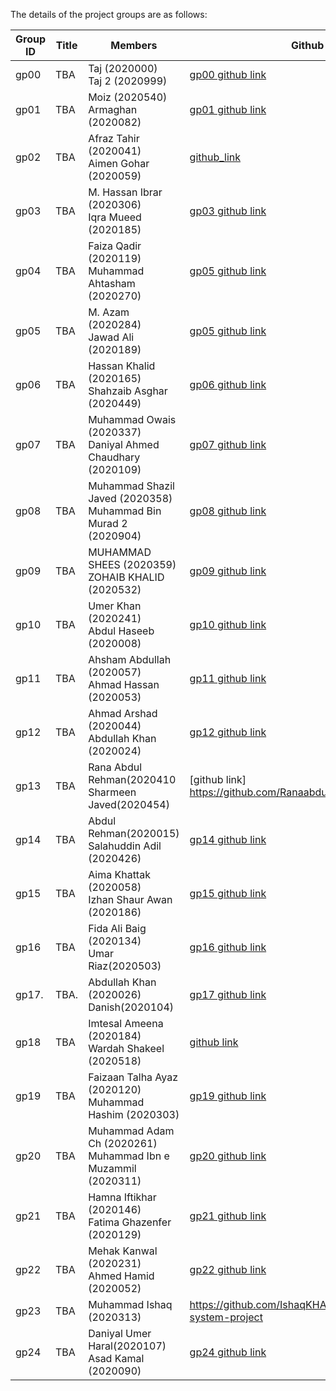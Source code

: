
The details of the project groups are as follows:

| Group ID | Title | Members | Github link |	Milestone 1 |	Milestone 2 |	Milestone 3 |	Milestone 4 |
| ---      | ----------- | ----------- | ----------- | ----------- | ----------- | ----------- | ----------- |
| gp00     | TBA   | Taj (2020000)<br>Taj 2 (2020999) | [gp00 github link](https://github.com/tajkhan/xv6-riscv-os-fall22) | 0 | 0 | 0 | 0 |
| gp01     | TBA   | Moiz (2020540)<br>Armaghan (2020082) | [gp01 github link](https://github.com/MoizKhuzema/CS311-Project) | 0 | 0 | 0 | 0 |
| gp02     | TBA   | Afraz Tahir (2020041)<br>Aimen Gohar (2020059) | [github_link](https://github.com/afraztahir231/CS_311_Project) | 0 | 0 | 0 | 0 |
| gp03     | TBA   | M. Hassan Ibrar (2020306)<br>Iqra Mueed (2020185) | [gp03 github link](https://github.com/Hassanibrar632/OS_PROJECT) | 0 | 0 | 0 | 0 |
| gp04     | TBA   | Faiza Qadir (2020119)<br>Muhammad Ahtasham (2020270) | [gp05 github link](https://github.com/Muhammad-Ahtasham/Xv6-OS-PROJECT-) | 0 | 0 | 0 | 0 |
| gp05     | TBA   | M. Azam (2020284)<br>Jawad Ali (2020189) | [gp05 github link](https://github.com/AliJawad123/CS311_project) | 0 | 0 | 0 | 0 |
| gp06     | TBA   | Hassan Khalid (2020165) <br> Shahzaib Asghar (2020449) | [gp06 github link](https://github.com/shahzaib-123/OS2022_xv6.git) | 0 | 0 | 0 |
| gp07     | TBA   | Muhammad Owais (2020337)<br>Daniyal Ahmed Chaudhary (2020109) | [gp07 github link](https://github.com/MuhammadOwais02/OS_Project.git) | 0 | 0 | 0 | 0 |
| gp08     | TBA   | Muhammad Shazil Javed (2020358)<br>Muhammad Bin Murad 2 (2020904) | [gp08 github link](https://github.com/sh2020358/OS-PROJECT-) | 0 | 0 | 0 | 0 |
| gp09     | TBA   | MUHAMMAD SHEES (2020359)<br>ZOHAIB KHALID (2020532) | [gp09 github link](https://github.com/Shees69x/OS-PROJECT) | 0 | 0 | 0 | 0 |
| gp10     | TBA   | Umer Khan (2020241) <br> Abdul Haseeb (2020008) | [gp10 github link](https://github.com/Fractii/CS-311-Project.git) | 0 | 0 | 0 |
| gp11     | TBA   | Ahsham Abdullah (2020057)<br>Ahmad Hassan (2020053) | [gp11 github link](https://github.com/tajkhan/xv6-riscv-os-fall22) | 0 | 0 | 0 | 0 |
| gp12     | TBA   | Ahmad Arshad (2020044)<br>Abdullah Khan (2020024) | [gp12 github link](https://github.com/ahmedar5had/OS_Fall22/tree/main/project) | 0 | 0 | 0 | 0 |
| gp13     | TBA   | Rana Abdul Rehman(2020410<br>Sharmeen Javed(2020454)| [github link] https://github.com/Ranaabdulrehman30/os_project.git | 0 | 0 | 0 | 0 |
| gp14     | TBA   | Abdul Rehman(2020015)<br>Salahuddin Adil (2020426) | [gp14 github link](https://github.com/CodeWithAbd/CS_311_Project) | 0 | 0 | 0 | 0 |
| gp15     | TBA   | Aima Khattak (2020058)<br>Izhan Shaur Awan (2020186) | [gp15 github link](https://github.com/Midnight29x/OS_Project.git) | 0 | 0 | 0 | 0 |
| gp16     | TBA   | Fida Ali Baig (2020134)<br>Umar Riaz(2020503) | [gp16 github link](https://github.com/Fida2002/OS311) | 0 | 0 | 0 | 0 |
| gp17.    | TBA.  | Abdullah Khan (2020026)<br>Danish(2020104) | [gp17 github link](https://github.com/abdullahkhn77/CS311_Project) | 0 | 0 | 0 | 0 |
| gp18     | TBA   | Imtesal Ameena (2020184)<br>Wardah Shakeel (2020518) | [github link](https://github.com/Wardahhh/XV6-env.git) | 0 | 0 | 0 | 0 |
| gp19     | TBA   | Faizaan Talha Ayaz (2020120)<br>Muhammad Hashim (2020303) | [gp19 github link](https://github.com/Cy3ers/gp19_CS311Project.git) | 0 | 0 | 0 | 0 |
| gp20     | TBA   | Muhammad Adam Ch (2020261)<br>Muhammad Ibn e Muzammil (2020311) | [gp20 github link](https://github.com/Adam5626/xv6_Private) | 0 | 0 | 0 | 0 |
| gp21     | TBA   | Hamna Iftikhar (2020146)<br>Fatima Ghazenfer (2020129) | [gp21 github link](https://github.com/hamnaiftikhar/OS_Project) | 0 | 0 | 0 | 0 |
| gp22     | TBA   | Mehak Kanwal (2020231)<br>Ahmed Hamid (2020052) | [gp22 github link](https://github.com/MehakKanwal30/OS_Project.git) | 0 | 0 | 0 | 0 |
| gp23     | TBA   | Muhammad Ishaq (2020313) | https://github.com/IshaqKHATTAK/operating-system-project | 0 | 0 | 0 | 0 |
| gp24     | TBA   | Daniyal Umer Haral(2020107)<br>Asad Kamal (2020090) | [gp24 github link](https://github.com/daniyalumer/OS-Project-) | 0 | 0 | 0 | 0 |
